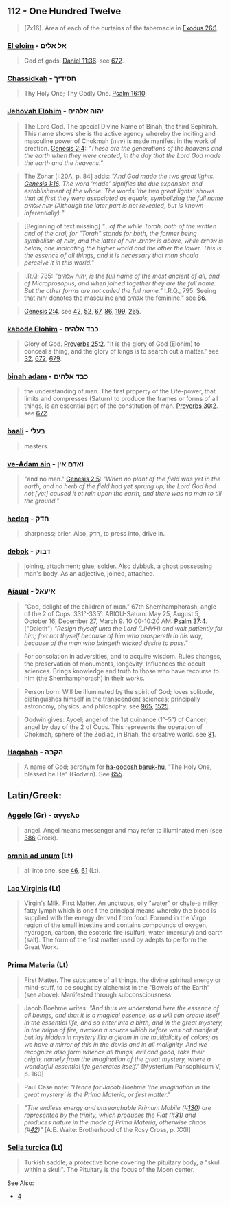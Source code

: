 ## 112 - One Hundred Twelve
> (7x16). Area of each of the curtains of the tabernacle in [Exodus 26:1](http://biblehub.com/exodus/26-1.htm).

### [El eloim](/keys/AL.ALIM) - אל אלים
> God of gods. [Daniel 11:36](http://biblehub.com/daniel/11-36.htm). see [672](672).

### [Chassidkah](/keys/ChSIDIK) - חסידיך
> Thy Holy One; Thy Godly One. [Psalm 16:10](http://biblehub.com/psalms/16-10.htm).

### [Jehovah Elohim](/keys/IHVH.ALHIM) - יהוה אלהים
> The Lord God. The special Divine Name of Binah, the third Sephirah. This name shows she is the active agency whereby the inciting and masculine power of Chokmah (יהוה) is made manifest in the work of creation. [Genesis 2:4](http://biblehub.com/genesis/2-4.htm): *"These are the generations of the heavens and the earth when they were created, in the day that the Lord God made the earth and the heavens."*

> The Zohar [I:20A, p. 84] adds: *"And God made the two great lights. [Genesis 1:16](http://biblehub.com/genesis/1-16.htm). The word 'made' signifies the due expansion and establishment of the whole. The words 'the two great lights' shows that at first they were associated as equals, symbolizing the full name יהוה אלהים (Although the later part is not revealed, but is known inferentially)."*

> [Beginning of text missing] *"...of the while Torah, both of the written and of the oral, for "Torah" stands for both, the former being symbolism of יהוה, and the latter of אלהים. יהוה is above, while אלהים is below, one indicating the higher world and the other the lower. This is the essence of all things, and it is necessary that man should perceive it in this world."*

> I.R.Q. 735: *"יהוה אלהים, is the full name of the most ancient of all, and of Microprosopus; and when joined together they are the full name. But the other forms are not called the full name."* I.R.Q., 795: Seeing that יהוה denotes the masculine and אלהים the feminine." see [86](86).

> [Genesis 2:4](http://biblehub.com/genesis/2-4.htm). see [42](42), [52](52), [67](67), [86](86), [199](199), [265](265).

### [kabode Elohim](/keys/KBD.ALHIM) - כבד אלהים
> Glory of God. [Proverbs 25:2](http://biblehub.com/proverbs/25-2.htm). "It is the glory of God (Elohim) to conceal a thing, and the glory of kings is to search out a matter." see [32](32), [672](672), [679](679).

### [binah adam](/keys/BINH.ADM) - כבד אלהים
> the understanding of man. The first property of the Life-power, that limits and compresses (Saturn) to produce the frames or forms of all things, is an essential part of the constitution of man. [Proverbs 30:2](http://biblehub.com/proverbs/30-2.htm). see [672](672).

### [baali](/keys/BOLI) - בעלי
> masters.

### [ve-Adam ain](/keys/VADM.AIN) - ואדם אין
> "and no man." [Genesis 2:5](http://biblehub.com/genesis/2-5.htm): *"When no plant of the field was yet in the earth, and no herb of the field had yet sprung up, the Lord God had not [yet] caused it ot rain upon the earth, and there was no man to till the ground."*

### [hedeq](/keys/ChDQ) - חדק
> sharpness; brier. Also, חדק, to press into, drive in.

### [debok](/keys/DBVQ) - דבוק
> joining, attachment; glue; solder. Also dybbuk, a ghost possessing man's body. As an adjective, joined, attached.

### [Aiaual](/keys/AIOAL) - איעאל
> "God, delight of the children of man." 67th Shemhamphorash, angle of the 2 of Cups. 331°-335°. ABIOU-Saturn. May 25, August 5, October 16, December 27, March 9. 10:00-10:20 AM. [Psalm 37:4](http://biblehub.com/psalms/37-4.htm). ("Daleth") *"Resign thyself unto the Lord (LIHVH) and wait patiently for him; fret not thyself because of him who prospereth in his way, because of the man who bringeth wicked desire to pass."*

> For consolation in adversities, and to acquire wisdom. Rules changes, the preservation of monuments, longevity. Influences the occult sciences. Brings knowledge and truth to those who have recourse to him (the Shemhamphorash) in their works.

> Person born: Will be illuminated by the spirit of God; loves solitude, distinguishes himself in the transcendent sciences; principally astronomy, physics, and philosophy. see [965](965), [1525](1525).

> Godwin gives: Ayoel; angel of the 1st quinance (1°-5°) of Cancer; angel by day of the 2 of Cups. This represents the operation of Chokmah, sphere of the Zodiac, in Briah, the creative world. see [81](81).

### [Haqabah](/keys/HQBH) - הקבה
> A name of God; acronym for [ha-qodosh baruk-hu](/keys/HQDVSh.BRVK.HVA), "The Holy One, blessed be He" (Godwin). See [655](655).

## Latin/Greek:

### [Aggelo](/greek?word=aggelo) (Gr) - αγγελο
> angel. Angel means messenger and may refer to illuminated men (see [386](386) Greek).

### [omnia ad unum](/latin?word=omnia+ad+unum) (Lt)
> all into one. see [46](46), [61](61) (Lt).

### [Lac Virginis](/latin?word=Lac+Virginis) (Lt)
> Virgin's Milk. First Matter. An unctuous, oily "water" or chyle-a milky, fatty lymph which is one f the principal means whereby the blood is supplied with the energy derived from food. Formed in the Virgo region of the small intestine and contains compounds of oxygen, hydrogen, carbon, the esoteric fire (sulfur), water (mercury) and earth (salt). The form of the first matter used by adepts to perform the Great Work.

### [Prima Materia](/latin?word=Prima+Materia) (Lt)
> First Matter. The substance of all things, the divine spiritual energy or mind-stuff, to be sought by alchemist in the "Bowels of the Earth" (see above). Manifested through subconsciousness.

> Jacob Boehme writes: *"And thus we understand here the essence of all beings, and that it is a magical essence, as a will can create itself in the essential life, and so enter into a birth, and in the great mystery, in the origin of fire, awaken a source which before was not manifest, but lay hidden in mystery like a gleam in the multiplicity of colors; as we have a mirror of this in the devils and in all malignity. And we recognize also form whence all things, evil and good, take their origin, namely from the imagination of the great mystery, where a wonderful essential life generates itself."* [Mysterium Pansophicum V, p. 160]

> Paul Case note: *"Hence for Jacob Boehme 'the imagination in the great mystery' is the Prima Materia, or first matter."*

> *"The endless energy and unsearchable Primum Mobile (#[130](130)) are represented by the trinity, which produces the Fiat (#[31](31)) and produces nature in the mode of Prima Materia, otherwise chaos (#[42](42))"* [A.E. Waite: Brotherhood of the Rosy Cross, p. XXII]

### [Sella turcica](/latin?word=Sella+turcica) (Lt)
> Turkish saddle; a protective bone covering the pituitary body, a "skull within a skull". The Pituitary is the focus of the Moon center.

See Also:

- [4](4)